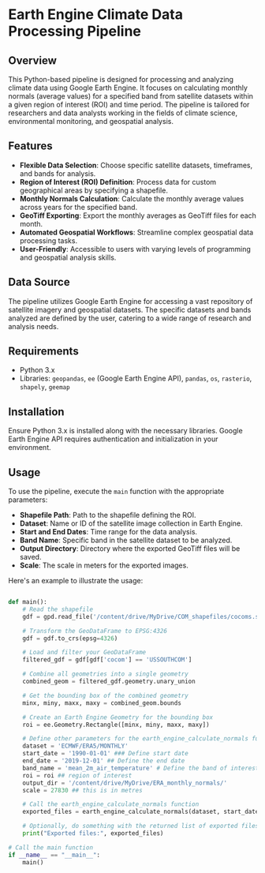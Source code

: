 # Earth Engine Climate Data Processing Pipeline

## Overview

This Python-based pipeline is designed for processing and analyzing climate data using Google Earth Engine. It focuses on calculating monthly normals (average values) for a specified band from satellite datasets within a given region of interest (ROI) and time period. The pipeline is tailored for researchers and data analysts working in the fields of climate science, environmental monitoring, and geospatial analysis.

## Features

- **Flexible Data Selection**: Choose specific satellite datasets, timeframes, and bands for analysis.
- **Region of Interest (ROI) Definition**: Process data for custom geographical areas by specifying a shapefile.
- **Monthly Normals Calculation**: Calculate the monthly average values across years for the specified band.
- **GeoTiff Exporting**: Export the monthly averages as GeoTiff files for each month.
- **Automated Geospatial Workflows**: Streamline complex geospatial data processing tasks.
- **User-Friendly**: Accessible to users with varying levels of programming and geospatial analysis skills.

## Data Source

The pipeline utilizes Google Earth Engine for accessing a vast repository of satellite imagery and geospatial datasets. The specific datasets and bands analyzed are defined by the user, catering to a wide range of research and analysis needs.

## Requirements

- Python 3.x
- Libraries: `geopandas`, `ee` (Google Earth Engine API), `pandas`, `os`, `rasterio`, `shapely`, `geemap`

## Installation

Ensure Python 3.x is installed along with the necessary libraries. Google Earth Engine API requires authentication and initialization in your environment.

## Usage

To use the pipeline, execute the `main` function with the appropriate parameters:

- **Shapefile Path**: Path to the shapefile defining the ROI.
- **Dataset**: Name or ID of the satellite image collection in Earth Engine.
- **Start and End Dates**: Time range for the data analysis.
- **Band Name**: Specific band in the satellite dataset to be analyzed.
- **Output Directory**: Directory where the exported GeoTiff files will be saved.
- **Scale**: The scale in meters for the exported images.

Here's an example to illustrate the usage:

```python

def main():
    # Read the shapefile
    gdf = gpd.read_file('/content/drive/MyDrive/COM_shapefiles/cocoms.shp')

    # Transform the GeoDataFrame to EPSG:4326
    gdf = gdf.to_crs(epsg=4326)

    # Load and filter your GeoDataFrame
    filtered_gdf = gdf[gdf['cocom'] == 'USSOUTHCOM']

    # Combine all geometries into a single geometry
    combined_geom = filtered_gdf.geometry.unary_union

    # Get the bounding box of the combined geometry
    minx, miny, maxx, maxy = combined_geom.bounds

    # Create an Earth Engine Geometry for the bounding box
    roi = ee.Geometry.Rectangle([minx, miny, maxx, maxy])

    # Define other parameters for the earth_engine_calculate_normals function
    dataset = 'ECMWF/ERA5/MONTHLY'
    start_date = '1990-01-01' ### Define start date   
    end_date = '2019-12-01' ## Define the end date
    band_name = 'mean_2m_air_temperature' # Define the band of interest
    roi = roi ## region of interest
    output_dir = '/content/drive/MyDrive/ERA_monthly_normals/'
    scale = 27830 ## this is in metres

    # Call the earth_engine_calculate_normals function
    exported_files = earth_engine_calculate_normals(dataset, start_date, end_date, band_name, roi, output_dir, scale)

    # Optionally, do something with the returned list of exported files
    print("Exported files:", exported_files)

# Call the main function
if __name__ == "__main__":
    main()


```
